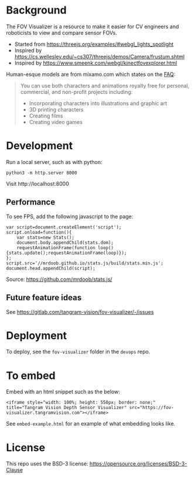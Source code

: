 # Background

The FOV Visualizer is a resource to make it easier for CV engineers and roboticists to view and compare sensor FOVs.

- Started from https://threejs.org/examples/#webgl_lights_spotlight
- Inspired by https://cs.wellesley.edu/~cs307/threejs/demos/Camera/frustum.shtml
- Inspired by https://www.smeenk.com/webgl/kinectfovexplorer.html

Human-esque models are from mixamo.com which states on the [FAQ](https://helpx.adobe.com/creative-cloud/faq/mixamo-faq.html):

> You can use both characters and animations royalty free for personal, commercial, and non-profit projects including:
> - Incorporating characters into illustrations and graphic art
> - 3D printing characters
> - Creating films
> - Creating video games


# Development

Run a local server, such as with python:

```
python3 -m http.server 8000
```

Visit http://localhost:8000


## Performance

To see FPS, add the following javascript to the page:

```
var script=document.createElement('script');
script.onload=function(){
    var stats=new Stats();
    document.body.appendChild(stats.dom);
    requestAnimationFrame(function loop(){stats.update();requestAnimationFrame(loop)});
};
script.src='//mrdoob.github.io/stats.js/build/stats.min.js';
document.head.appendChild(script);
```

Source: https://github.com/mrdoob/stats.js/


## Future feature ideas

See https://gitlab.com/tangram-vision/fov-visualizer/-/issues


# Deployment

To deploy, see the `fov-visualizer` folder in the `devops` repo.


# To embed

Embed with an html snippet such as the below:

```
<iframe style="width: 100%; height: 550px; border: none;" title="Tangram Vision Depth Sensor Visualizer" src="https://fov-visualizer.tangramvision.com"></iframe>
```

See `embed-example.html` for an example of what embedding looks like.


# License

This repo uses the BSD-3 license: https://opensource.org/licenses/BSD-3-Clause